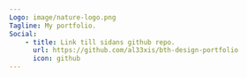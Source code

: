 ```yaml
---
Logo: image/nature-logo.png
Tagline: My portfolio.
Social:
    - title: Link till sidans github repo.
      url: https://github.com/al33xis/bth-design-portfolio
      icon: github
---
```

